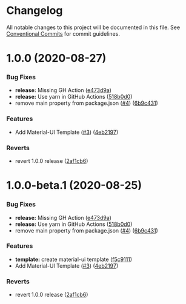 # Changelog

All notable changes to this project will be documented in this file. See
[Conventional Commits](https://conventionalcommits.org) for commit guidelines.

# 1.0.0 (2020-08-27)

### Bug Fixes

- **release:** Missing GH Action ([e473d9a](https://github.com/theprivileges/cra-template-material-ui/commit/e473d9ad8c4e5fdd0da2283660f2b25c45b408a5))
- **release:** Use yarn in GitHub Actions ([518b0d0](https://github.com/theprivileges/cra-template-material-ui/commit/518b0d05d27f22146b038b3003943390f088c3ff))
- remove main property from package.json ([#4](https://github.com/theprivileges/cra-template-material-ui/issues/4)) ([6b9c431](https://github.com/theprivileges/cra-template-material-ui/commit/6b9c4314a9f59c8b82d4ea591a51a524913694bc))

### Features

- Add Material-UI Template ([#3](https://github.com/theprivileges/cra-template-material-ui/issues/3)) ([4eb2197](https://github.com/theprivileges/cra-template-material-ui/commit/4eb21971f400dd455574db21920926f808f08f98))

### Reverts

- revert 1.0.0 release ([2af1cb6](https://github.com/theprivileges/cra-template-material-ui/commit/2af1cb6a6e645fdddef5081c8e898712611206de))

# 1.0.0-beta.1 (2020-08-25)

### Bug Fixes

- **release:** Missing GH Action ([e473d9a](https://github.com/theprivileges/cra-template-material-ui/commit/e473d9ad8c4e5fdd0da2283660f2b25c45b408a5))
- **release:** Use yarn in GitHub Actions ([518b0d0](https://github.com/theprivileges/cra-template-material-ui/commit/518b0d05d27f22146b038b3003943390f088c3ff))
- remove main property from package.json ([#4](https://github.com/theprivileges/cra-template-material-ui/issues/4)) ([6b9c431](https://github.com/theprivileges/cra-template-material-ui/commit/6b9c4314a9f59c8b82d4ea591a51a524913694bc))

### Features

- **template:** create material-ui template ([f5c9111](https://github.com/theprivileges/cra-template-material-ui/commit/f5c91115e130b090e3e6ae23f9a56b53fac930b4))
- Add Material-UI Template ([#3](https://github.com/theprivileges/cra-template-material-ui/issues/3)) ([4eb2197](https://github.com/theprivileges/cra-template-material-ui/commit/4eb21971f400dd455574db21920926f808f08f98))

### Reverts

- revert 1.0.0 release ([2af1cb6](https://github.com/theprivileges/cra-template-material-ui/commit/2af1cb6a6e645fdddef5081c8e898712611206de))
